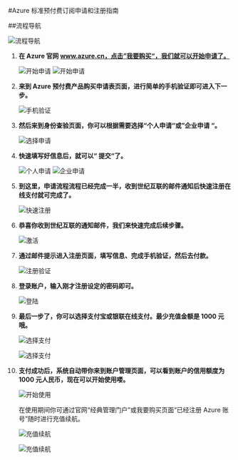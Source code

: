 <properties
	pageTitle="Azure 标准预付费订阅申请和注册指南"
    description=""
    services=""
    documentationCenter=""
    authors=""
    manager=""
    editor=""
    tags=""/>

<tags ms.service="multiple" ms.date="" wacn.date="07/14/2016" wacn.lang="cn"/>

#Azure 标准预付费订阅申请和注册指南

##流程导航

![流程导航](./media/azure-pia-application-and-signup/process-guide.png)


1. **在 Azure 官网 www.azure.cn，点击”我要购买“，我们就可以开始申请了。**
 
	![开始申请](./media/azure-pia-application-and-signup/01.jpg)
	![开始申请](./media/azure-pia-application-and-signup/02.jpg)

2. **来到 Azure 预付费产品购买申请表页面，进行简单的手机验证即可进入下一步。**

	![手机验证](./media/azure-pia-application-and-signup/03.png)

3. **然后来到身份查验页面，你可以根据需要选择“个人申请“或”企业申请 “。**

	![选择申请](./media/azure-pia-application-and-signup/04.png)

4. **快速填写好信息后，就可以“ 提交“了。**

	![个人申请](./media/azure-pia-application-and-signup/05.png)
	![企业申请](./media/azure-pia-application-and-signup/06.png)
	
5. **到这里，申请流程流程已经完成一半，收到世纪互联的邮件通知后快速注册在线支付就可完成了。**

	![快速注册](./media/azure-pia-application-and-signup/07.png)

6. **恭喜你收到世纪互联的通知邮件，我们来快速完成后续步骤。**
 
	![激活](./media/azure-pia-application-and-signup/08.png)

7. **通过邮件提示进入注册页面，填写信息、完成手机验证，然后去付款。**
 
	![注册验证](./media/azure-pia-application-and-signup/09.png)

8. **登录账户，输入刚才注册设定的密码即可。**

	![登陆](./media/azure-pia-application-and-signup/10.png)

9. **最后一步了，你可以选择支付宝或银联在线支付。最少充值金额是 1000 元哦。**
 
	![选择支付](./media/azure-pia-application-and-signup/11.jpg)

	![选择支付](./media/azure-pia-application-and-signup/12.png)

10. **支付成功后，系统自动带你来到账户管理页面，可以看到账户的信用额度为 1000 元人民币，现在可以开始使用喽。**

	![开始使用](./media/azure-pia-application-and-signup/13.jpg)


	在使用期间你可通过官网“经典管理门户”或我要购买页面“已经注册 Azure 账号”随时进行充值续航。

	![充值续航](./media/azure-pia-application-and-signup/14.jpg)

	![充值续航](./media/azure-pia-application-and-signup/15.jpg)
 
 

